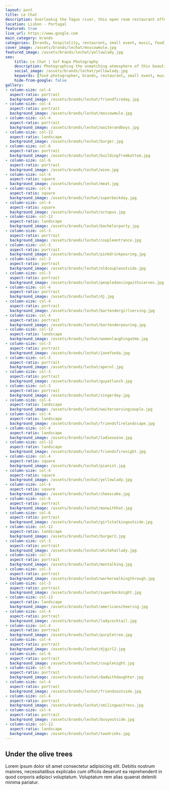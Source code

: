 ```yaml
---
layout: post
title: Le Chat
description: Overlookig the Tagus river, this open room restaurant offers great views, food and atmosphere to its customers
location: Lisbon - Portugal
featured: true
live_url: https://www.google.com
main_category: brands
categories: [brands, hospitality, restaurant, small event, music, food]
cover_image: /assets/brands/lechat/moscowmule.jpg
featured_image: /assets/brands/lechat/yellowlady.jpg
seo:
    title: Le Chat | Sof Kapa Photography
    description: Photographing the unmatching atmosphere of this beautiful open room restaurant overlooking the Tagus river
    social_image: /assets/brands/lechat/yellowlady.jpg
    keywords: [food photographer, brands, restaurant, small event, music, lisbon]
    hide-from-google: false 
gallery:
- column-size: col-4
  aspect-ratio: portrait
  background_image: /assets/brands/lechat/friendfireday.jpg
- column-size: col-4
  aspect-ratio: portrait
  background_image: /assets/brands/lechat/moscowmule.jpg
- column-size: col-4
  aspect-ratio: portrait
  background_image: /assets/brands/lechat/waiterandboys.jpg
- column-size: col-12
  aspect-ratio: landscape
  background_image: /assets/brands/lechat/burger.jpg
- column-size: col-6
  aspect-ratio: portrait
  background_image: /assets/brands/lechat/buildingfrombottom.jpg
- column-size: col-6
  aspect-ratio: portrait
  background_image: /assets/brands/lechat/wine.jpg
- column-size: col-4
  aspect-ratio: square
  background_image: /assets/brands/lechat/meat.jpg
- column-size: col-4
  aspect-ratio: square
  background_image: /assets/brands/lechat/superbockday.jpg
- column-size: col-4
  aspect-ratio: square
  background_image: /assets/brands/lechat/octopus.jpg
- column-size: col-12
  aspect-ratio: landscape
  background_image: /assets/brands/lechat/bachelorparty.jpg
- column-size: col-3
  aspect-ratio: portrait
  background_image: /assets/brands/lechat/coupleentrance.jpg
- column-size: col-3
  aspect-ratio: portrait
  background_image: /assets/brands/lechat/pinkdrinkpouring.jpg
- column-size: col-3
  aspect-ratio: portrait
  background_image: /assets/brands/lechat/oldcoupleoutside.jpg
- column-size: col-3
  aspect-ratio: portrait
  background_image: /assets/brands/lechat/peopledancingwithscarves.jpg
- column-size: col-4
  aspect-ratio: portrait
  background_image: /assets/brands/lechat/dj.jpg
- column-size: col-4
  aspect-ratio: portrait
  background_image: /assets/brands/lechat/bartendergirlserving.jpg
- column-size: col-4
  aspect-ratio: portrait
  background_image: /assets/brands/lechat/bartenderpouring.jpg
- column-size: col-12
  aspect-ratio: landscape
  background_image: /assets/brands/lechat/womenlaughingatme.jpg
- column-size: col-3
  aspect-ratio: portrait
  background_image: /assets/brands/lechat/janefonda.jpg
- column-size: col-3
  aspect-ratio: portrait
  background_image: /assets/brands/lechat/aperol.jpg
- column-size: col-3
  aspect-ratio: portrait
  background_image: /assets/brands/lechat/guyatlunch.jpg
- column-size: col-3
  aspect-ratio: portrait
  background_image: /assets/brands/lechat/singerday.jpg
- column-size: col-4
  aspect-ratio: landscape
  background_image: /assets/brands/lechat/waiterservingcouple.jpg
- column-size: col-4
  aspect-ratio: landscape
  background_image: /assets/brands/lechat/friendsfirelandscape.jpg
- column-size: col-4
  aspect-ratio: landscape
  background_image: /assets/brands/lechat/ladieswine.jpg
- column-size: col-12
  aspect-ratio: landscape
  background_image: /assets/brands/lechat/friendsfirenight.jpg
- column-size: col-4
  aspect-ratio: square
  background_image: /assets/brands/lechat/pianist.jpg
- column-size: col-4
  aspect-ratio: square
  background_image: /assets/brands/lechat/yellowlady.jpg
- column-size: col-4
  aspect-ratio: square
  background_image: /assets/brands/lechat/cheescake.jpg
- column-size: col-6
  aspect-ratio: portrait
  background_image: /assets/brands/lechat/manwithhat.jpg
- column-size: col-6
  aspect-ratio: portrait
  background_image: /assets/brands/lechat/girlstalkingoutside.jpg
- column-size: col-12
  aspect-ratio: landscape
  background_image: /assets/brands/lechat/burger2.jpg
- column-size: col-3
  aspect-ratio: portrait
  background_image: /assets/brands/lechat/whitehatlady.jpg
- column-size: col-3
  aspect-ratio: portrait
  background_image: /assets/brands/lechat/mentalking.jpg
- column-size: col-3
  aspect-ratio: portrait
  background_image: /assets/brands/lechat/workerwalkingthrough.jpg
- column-size: col-3
  aspect-ratio: portrait
  background_image: /assets/brands/lechat/superbocknight.jpg
- column-size: col-12
  aspect-ratio: landscape
  background_image: /assets/brands/lechat/americanscheering.jpg
- column-size: col-4
  aspect-ratio: portrait
  background_image: /assets/brands/lechat/ladycocktail.jpg
- column-size: col-4
  aspect-ratio: portrait
  background_image: /assets/brands/lechat/purpletree.jpg
- column-size: col-4
  aspect-ratio: portrait
  background_image: /assets/brands/lechat/djgirl2.jpg
- column-size: col-6
  aspect-ratio: portrait
  background_image: /assets/brands/lechat/couplenight.jpg
- column-size: col-6
  aspect-ratio: portrait
  background_image: /assets/brands/lechat/dadwithdaughter.jpg
- column-size: col-4
  aspect-ratio: portrait
  background_image: /assets/brands/lechat/friendsoutside.jpg
- column-size: col-4
  aspect-ratio: portrait
  background_image: /assets/brands/lechat/smilingwaitress.jpg
- column-size: col-4
  aspect-ratio: portrait
  background_image: /assets/brands/lechat/busyoutside.jpg
- column-size: col-12
  aspect-ratio: landscape
  background_image: /assets/brands/lechat/twodrinks.jpg
---
```


## Under the olive trees

Lorem ipsum dolor sit amet consectetur adipisicing elit. Debitis nostrum maiores, necessitatibus explicabo cum officiis deserunt ea reprehenderit in quod corporis adipisci voluptatum. Voluptatum rem alias quaerat deleniti minima pariatur.


